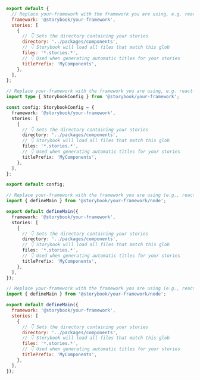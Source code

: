 ```js filename=".storybook/main.js" renderer="common" language="js" tabTitle="CSF 3"
export default {
  // Replace your-framework with the framework you are using, e.g. react-vite, nextjs, vue3-vite, etc.
  framework: '@storybook/your-framework',
  stories: [
    {
      // 👇 Sets the directory containing your stories
      directory: '../packages/components',
      // 👇 Storybook will load all files that match this glob
      files: '*.stories.*',
      // 👇 Used when generating automatic titles for your stories
      titlePrefix: 'MyComponents',
    },
  ],
};
```

```ts filename=".storybook/main.ts" renderer="common" language="ts" tabTitle="CSF 3"
// Replace your-framework with the framework you are using, e.g. react-vite, nextjs, vue3-vite, etc.
import type { StorybookConfig } from '@storybook/your-framework';

const config: StorybookConfig = {
  framework: '@storybook/your-framework',
  stories: [
    {
      // 👇 Sets the directory containing your stories
      directory: '../packages/components',
      // 👇 Storybook will load all files that match this glob
      files: '*.stories.*',
      // 👇 Used when generating automatic titles for your stories
      titlePrefix: 'MyComponents',
    },
  ],
};

export default config;
```

```ts filename=".storybook/main.ts" renderer="react" language="ts" tabTitle="CSF Next 🧪"
// Replace your-framework with the framework you are using (e.g., react-vite, nextjs, nextjs-vite)
import { defineMain } from '@storybook/your-framework/node';

export default defineMain({
  framework: '@storybook/your-framework',
  stories: [
    {
      // 👇 Sets the directory containing your stories
      directory: '../packages/components',
      // 👇 Storybook will load all files that match this glob
      files: '*.stories.*',
      // 👇 Used when generating automatic titles for your stories
      titlePrefix: 'MyComponents',
    },
  ],
});
```

<!-- JS snippets still needed while providing both CSF 3 & Next -->

```js filename=".storybook/main.js" renderer="react" language="js" tabTitle="CSF Next 🧪"
// Replace your-framework with the framework you are using (e.g., react-vite, nextjs, nextjs-vite)
import { defineMain } from '@storybook/your-framework/node';

export default defineMain({
  framework: '@storybook/your-framework',
  stories: [
    {
      // 👇 Sets the directory containing your stories
      directory: '../packages/components',
      // 👇 Storybook will load all files that match this glob
      files: '*.stories.*',
      // 👇 Used when generating automatic titles for your stories
      titlePrefix: 'MyComponents',
    },
  ],
});
```
